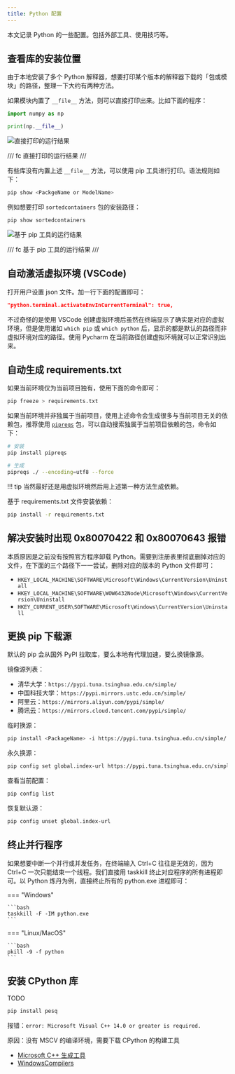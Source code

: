 ```yaml
---
title: Python 配置
---
```


本文记录 Python 的一些配置。包括外部工具、使用技巧等。

## 查看库的安装位置

由于本地安装了多个 Python 解释器，想要打印某个版本的解释器下载的「包或模块」的路径，整理一下大约有两种方法。

如果模块内置了 `__file__` 方法，则可以直接打印出来。比如下面的程序：

```python
import numpy as np

print(np.__file__)
```

![直接打印的运行结果](https://cdn.dwj601.cn/images/202406052305698.png)

/// fc
直接打印的运行结果
///

有些库没有内置上述 `__file__` 方法，可以使用 pip 工具进行打印。语法规则如下：

```bash
pip show <PackgeName or ModelName>
```

例如想要打印 `sortedcontainers` 包的安装路径：

```bash
pip show sortedcontainers
```

![基于 pip 工具的运行结果](https://cdn.dwj601.cn/images/202406052310960.png)

/// fc
基于 pip 工具的运行结果
///

## 自动激活虚拟环境 (VSCode)

打开用户设置 json 文件。加一行下面的配置即可：

```json
"python.terminal.activateEnvInCurrentTerminal": true,
```

不过奇怪的是使用 VSCode 创建虚拟环境后虽然在终端显示了确实是对应的虚拟环境，但是使用诸如 `which pip` 或 `which python` 后，显示的都是默认的路径而非虚拟环境对应的路径。使用 Pycharm 在当前路径创建虚拟环境就可以正常识别出来。

## 自动生成 requirements.txt

如果当前环境仅为当前项目独有，使用下面的命令即可：

```bash
pip freeze > requirements.txt
```

如果当前环境并非独属于当前项目，使用上述命令会生成很多与当前项目无关的依赖包，推荐使用 [`pipreqs`](https://github.com/bndr/pipreqs) 包，可以自动搜索独属于当前项目依赖的包，命令如下：

```bash
# 安装
pip install pipreqs

# 生成
pipreqs ./ --encoding=utf8 --force
```

!!! tip
    当然最好还是用虚拟环境然后用上述第一种方法生成依赖。

基于 requirements.txt 文件安装依赖：

```bash
pip install -r requirements.txt
```

## 解决安装时出现 0x80070422 和 0x80070643 报错

本质原因是之前没有按照官方程序卸载 Python。需要到注册表里彻底删掉对应的文件，在下面的三个路径下一一尝试，删除对应的版本的 Python 文件即可：

- `HKEY_LOCAL_MACHINE\SOFTWARE\Microsoft\Windows\CurrentVersion\Uninstall`
- `HKEY_LOCAL_MACHINE\SOFTWARE\WOW6432Node\Microsoft\Windows\CurrentVersion\Uninstall`
- `HKEY_CURRENT_USER\SOFTWARE\Microsoft\Windows\CurrentVersion\Uninstall`

## 更换 pip 下载源

默认的 pip 会从国外 PyPI 拉取库，要么本地有代理加速，要么换镜像源。

镜像源列表：

- 清华大学：`https://pypi.tuna.tsinghua.edu.cn/simple/`
- 中国科技大学：`https://pypi.mirrors.ustc.edu.cn/simple/`
- 阿里云：`https://mirrors.aliyun.com/pypi/simple/`
- 腾讯云：`https://mirrors.cloud.tencent.com/pypi/simple/`

临时换源：

```bash
pip install <PackageName> -i https://pypi.tuna.tsinghua.edu.cn/simple/
```

永久换源：

```bash
pip config set global.index-url https://pypi.tuna.tsinghua.edu.cn/simple/
```

查看当前配置：

```bash
pip config list
```

恢复默认源：

```bash
pip config unset global.index-url
```

## 终止并行程序

如果想要中断一个并行或并发任务，在终端输入 Ctrl+C 往往是无效的，因为 Ctrl+C 一次只能结束一个线程。我们直接用 taskkill 终止对应程序的所有进程即可。以 Python 炼丹为例，直接终止所有的 python.exe 进程即可：

=== "Windows"

    ```bash
    taskkill -F -IM python.exe
    ```

=== "Linux/MacOS"

    ```bash
    pkill -9 -f python
    ```

## 安装 CPython 库

TODO

```bash
pip install pesq
```

报错：`error: Microsoft Visual C++ 14.0 or greater is required.`

原因：没有 MSCV 的编译环境，需要下载 CPython 的构建工具

- [Microsoft C++ 生成工具](https://visualstudio.microsoft.com/zh-hans/visual-cpp-build-tools/)
- [WindowsCompilers](https://wiki.python.org/moin/WindowsCompilers)
